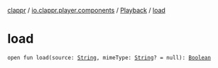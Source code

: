 [clappr](../../index.md) / [io.clappr.player.components](../index.md) / [Playback](index.md) / [load](.)

# load

`open fun load(source: `[`String`](https://kotlinlang.org/api/latest/jvm/stdlib/kotlin/-string/index.html)`, mimeType: `[`String`](https://kotlinlang.org/api/latest/jvm/stdlib/kotlin/-string/index.html)`? = null): `[`Boolean`](https://kotlinlang.org/api/latest/jvm/stdlib/kotlin/-boolean/index.html)